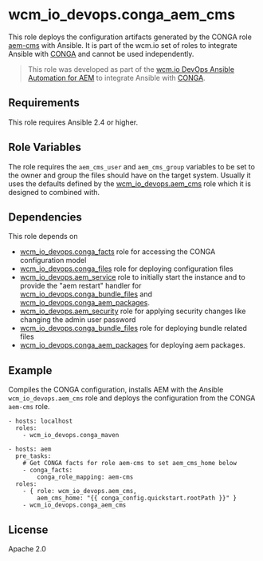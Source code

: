 # wcm_io_devops.conga_aem_cms

This role deploys the configuration artifacts generated by the CONGA role [aem-cms](https://github.com/wcm-io-devops/conga-aem-definitions/blob/develop/conga-aem-definitions/src/main/roles/aem-cms.yaml) with Ansible. It is part of the wcm.io set of roles to integrate Ansible with [CONGA](http://devops.wcm.io/conga/) and cannot be used independently.

> This role was developed as part of the
> [wcm.io DevOps Ansible Automation for AEM](http://devops.wcm.io/ansible-aem/)
> to integrate Ansible with
> [CONGA](http://devops.wcm.io/conga/).

## Requirements

This role requires Ansible 2.4 or higher.

## Role Variables

The role requires the `aem_cms_user` and `aem_cms_group` variables to be set to the owner and group the files should have on the target system. Usually it uses the defaults defined by the [wcm_io_devops.aem_cms](https://github.com/wcm-io-devops/ansible-aem-cms) role which it is designed to combined with.

## Dependencies

This role depends on
* [wcm_io_devops.conga_facts](https://github.com/wcm-io-devops/ansible-conga-facts)
  role for accessing the CONGA configuration model
* [wcm_io_devops.conga_files](https://github.com/wcm-io-devops/ansible-conga-files)
  role for deploying configuration files
* [wcm_io_devops.aem_service](https://github.com/wcm-io-devops/ansible-aem-service)
  role to initially start the instance and to provide the "aem restart"
  handler for
  [wcm_io_devops.conga_bundle_files](https://github.com/wcm-io-devops/ansible-conga-bundle-files)
  and [wcm_io_devops.conga_aem_packages](https://github.com/wcm-io-devops/ansible-conga-aem-packages).
* [wcm_io_devops.aem_security](https://github.com/wcm-io-devops/ansible-aem-security)
  role for applying security changes like changing the admin user
  password
* [wcm_io_devops.conga_bundle_files](https://github.com/wcm-io-devops/ansible-conga-bundle-files)
  role for deploying bundle related files
* [wcm_io_devops.conga_aem_packages](https://github.com/wcm-io-devops/ansible-conga-aem-packages)
  for deploying aem packages.

## Example

Compiles the CONGA configuration, installs AEM with the Ansible `wcm_io_devops.aem_cms` role and deploys the configuration from the CONGA `aem-cms` role.

	- hosts: localhost
	  roles:
	    - wcm_io_devops.conga_maven
	
	- hosts: aem
	  pre_tasks:
	    # Get CONGA facts for role aem-cms to set aem_cms_home below
	    - conga_facts:
	        conga_role_mapping: aem-cms
	  roles:
	    - { role: wcm_io_devops.aem_cms,
	        aem_cms_home: "{{ conga_config.quickstart.rootPath }}" }
	    - wcm_io_devops.conga_aem_cms

## License

Apache 2.0
